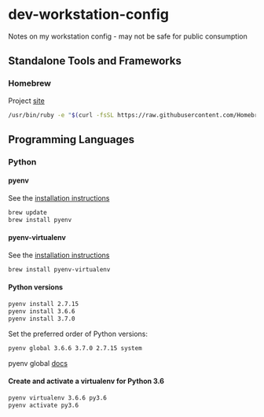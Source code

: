 # dev-workstation-config

Notes on my workstation config - may not be safe for public consumption

## Standalone Tools and Frameworks

### Homebrew

Project [site](https://brew.sh)

```bash
/usr/bin/ruby -e "$(curl -fsSL https://raw.githubusercontent.com/Homebrew/install/master/install)"
```

## Programming Languages

### Python

#### pyenv

See the [installation instructions](https://github.com/pyenv/pyenv)

```bash
brew update
brew install pyenv
```

#### pyenv-virtualenv

See the [installation instructions](https://github.com/pyenv/pyenv-virtualenv)

```bash
brew install pyenv-virtualenv
```

#### Python versions

```bash
pyenv install 2.7.15
pyenv install 3.6.6
pyenv install 3.7.0
```

Set the preferred order of Python versions:

```bash
pyenv global 3.6.6 3.7.0 2.7.15 system
```

pyenv global [docs](https://github.com/pyenv/pyenv/blob/master/COMMANDS.md#pyenv-global-advanced)

#### Create and activate a virtualenv for Python 3.6

```bash
pyenv virtualenv 3.6.6 py3.6
pyenv activate py3.6
```
